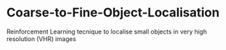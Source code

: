 # Coarse-to-Fine-Object-Localisation
Reinforcement Learning tecnique to localise small objects in very high resolution (VHR) images
